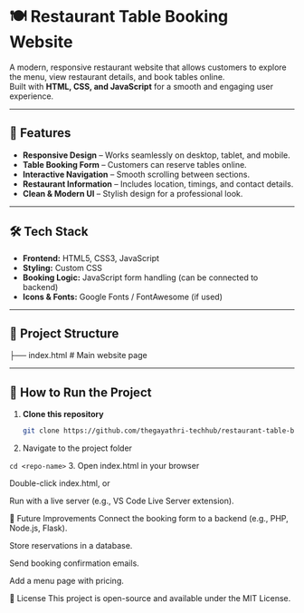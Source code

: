 # 🍽 Restaurant Table Booking Website

A modern, responsive restaurant website that allows customers to explore the menu, view restaurant details, and book tables online.  
Built with **HTML, CSS, and JavaScript** for a smooth and engaging user experience.

---

## 📌 Features
- **Responsive Design** – Works seamlessly on desktop, tablet, and mobile.
- **Table Booking Form** – Customers can reserve tables online.
- **Interactive Navigation** – Smooth scrolling between sections.
- **Restaurant Information** – Includes location, timings, and contact details.
- **Clean & Modern UI** – Stylish design for a professional look.

---

## 🛠 Tech Stack
- **Frontend:** HTML5, CSS3, JavaScript
- **Styling:** Custom CSS
- **Booking Logic:** JavaScript form handling (can be connected to backend)
- **Icons & Fonts:** Google Fonts / FontAwesome (if used)

---

## 📂 Project Structure
├── index.html # Main website page


---

## 🚀 How to Run the Project
1. **Clone this repository**  
   ```bash
   git clone https://github.com/thegayathri-techhub/restaurant-table-booking/.git

2. Navigate to the project folder

```cd <repo-name>```
3. Open index.html in your browser

Double-click index.html, or

Run with a live server (e.g., VS Code Live Server extension).

📌 Future Improvements
Connect the booking form to a backend (e.g., PHP, Node.js, Flask).

Store reservations in a database.

Send booking confirmation emails.

Add a menu page with pricing.

📜 License
This project is open-source and available under the MIT License.


